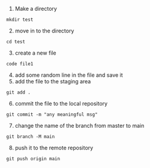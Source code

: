 1. Make a directory
```
mkdir test
```
2. move in to the directory
```
cd test
```
3. create a new file
```
code file1
```
4. add some random line in the file and save it
5. add the file to the staging area
```
git add .
```
6. commit the file to the local repository
```
git commit -m "any meaningful msg"
```
7. change the name of the branch from master to main
```
git branch -M main
```
8. push it to the remote repository
```
git push origin main
```
